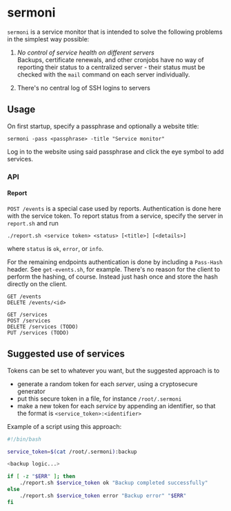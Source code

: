 # sermoni

`sermoni` is a service monitor that is intended to solve the following problems 
in the simplest way possible:

1. _No control of service health on different servers_   
  Backups, certificate renewals, and other cronjobs have no way of reporting
  their status to a centralized server - their status must be checked with the
  `mail` command on each server individually.

2. There's no central log of SSH logins to servers

## Usage
On first startup, specify a passphrase and optionally a website title:

    sermoni -pass <passphrase> -title "Service monitor"

Log in to the website using said passphrase and click the eye symbol to add
services.

### API

#### Report 
`POST /events` is a special case used by reports. Authentication is done here
with the service token. To report status from a service, specify the server in 
`report.sh` and run

    ./report.sh <service token> <status> [<title>] [<details>]

where `status` is `ok`, `error`, or `info`.

For the remaining endpoints authentication is done by including a `Pass-Hash`
header. See `get-events.sh`, for example. There's no reason for the client to
perform the hashing, of course. Instead just hash once and store the hash 
directly on the client.

```
GET /events
DELETE /events/<id>

GET /services
POST /services
DELETE /services (TODO)
PUT /services (TODO)
```

## Suggested use of services

Tokens can be set to whatever you want, but the suggested approach is to

- generate a random token for each _server_, using a cryptosecure generator
- put this secure token in a file, for instance `/root/.sermoni`
- make a new token for each _service_ by appending an identifier, so that the
  format is `<service_token>:<identifier>`

Example of a script using this approach:

```bash
#!/bin/bash

service_token=$(cat /root/.sermoni):backup

<backup logic...> 

if [ -z "$ERR" ]; then
    ./report.sh $service_token ok "Backup completed successfully"
else 
    ./report.sh $service_token error "Backup error" "$ERR"
fi

```
